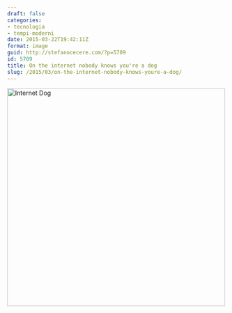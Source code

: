 ```yaml
---
draft: false
categories:
- tecnologia
- tempi-moderni
date: 2015-03-22T19:42:11Z
format: image
guid: http://stefanocecere.com/?p=5709
id: 5709
title: On the internet nobody knows you're a dog
slug: /2015/03/on-the-internet-nobody-knows-youre-a-dog/
---
```


<img class="alignnone size-full wp-image-5710" src="http://stefanocecere.com/wp-content/uploads/sites/3/2015/03/Internet-Dog.jpg" alt="Internet Dog" width="500" height="500" srcset="http://stefanocecere.com/wp-content/uploads/sites/3/2015/03/Internet-Dog.jpg 500w, http://stefanocecere.com/wp-content/uploads/sites/3/2015/03/Internet-Dog-150x150.jpg 150w, http://stefanocecere.com/wp-content/uploads/sites/3/2015/03/Internet-Dog-300x300.jpg 300w" sizes="(max-width: 500px) 100vw, 500px" />